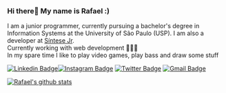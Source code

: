 ### Hi there👋 My name is Rafael :)

I am a junior programmer, currently pursuing a bachelor's degree in Information Systems at the University of São Paulo (USP). I am also a developer at <a href="http://www.sintesejr.com.br/index.html">Síntese Jr</a>.
<br>
Currently working with web development 👨🏻‍💻 <br>
In my spare time I like to play video games, play bass and draw some stuff<br>

[![Linkedin Badge](https://img.shields.io/badge/-Rafael%20Silva-blue?style=social&logo=Linkedin&logoColor=blue&link=https://www.linkedin.com/in/rafael-silva-de-lima-1b0266197/)](https://www.linkedin.com/in/rafael-silva-de-lima-1b0266197/)[![Instagram Badge](https://img.shields.io/badge/-rafasl.exe-blue?style=social&logo=Instagram&link=https://www.instagram.com/rafasl.exe/)](https://www.instagram.com/rafasl.exe/) [![Twitter Badge](http://img.shields.io/badge/-@rafabatatovisk-1ca0f1?style=social&logo=twitter&logoColor=blue&link=https://twitter.com/rafabatatovisk)](https://twitter.com/rafabatatovisk) [![Gmail Badge](https://img.shields.io/badge/-rafael.sl@usp.com-c14438?style=social&logo=Gmail&logoColor=red&link=mailto:rafael.sl@usp.br)](mailto:rafael.sl@usp.com)

[![Rafael's github stats](https://github-readme-stats.vercel.app/api?username=rafasl1&theme=algolia&show_icons=true)](https://github.com/rafasl1/github-readme-stats)

<!--
**rafasl1/rafasl1** is a ✨ _special_ ✨ repository because its `README.md` (this file) appears on your GitHub profile.

Here are some ideas to get you started:

- 🔭 I’m currently working on ...
- 🌱 I’m currently learning ...
- 👯 I’m looking to collaborate on ...
- 🤔 I’m looking for help with ...
- 💬 Ask me about ...
- 📫 How to reach me: 
- 😄 Pronouns: ...
- ⚡ Fun fact: ...
-->

